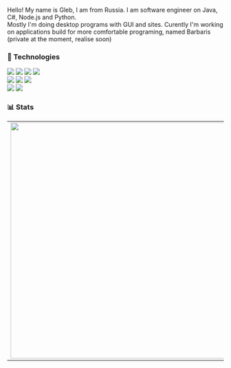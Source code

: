 Hello! My name is Gleb, I am from Russia. I am software engineer on Java, C#, Node.js and Python.<br>
Mostly I'm doing desktop programs with GUI and sites.
Curently I'm working on applications build for more comfortable programing, named Barbaris (private at the moment, realise soon)

### 🔧 Technologies

![](https://img.shields.io/badge/Code-CSharp-informational?style=flat-square&logo=csharp&logoColor=white&color=5194f0)
![](https://img.shields.io/badge/Code-Java-informational?style=flat-square&logo=java&logoColor=white&color=5194f0)
![](https://img.shields.io/badge/Code-JavaScript-informational?style=flat-square&logo=javascript&logoColor=white&color=5194f0)
![](https://img.shields.io/badge/Code-Python-informational?style=flat-square&logo=python&logoColor=white&color=5194f0)</br>
![](https://img.shields.io/badge/Web-Spring-informational?style=flat-square&logo=spring&logoColor=white&color=5194f0)
![](https://img.shields.io/badge/Framework-NodeJS-informational?style=flat-square&logo=node.js&logoColor=white&color=5194f0)
![](https://img.shields.io/badge/Web-Express-informational?style=flat-square&logo=express&logoColor=white&color=5194f0)<br>
![](https://img.shields.io/badge/Desktop-WPF-informational?style=flat-square&logo=windows&logoColor=white&color=5194f0)
![](https://img.shields.io/badge/Desktop-QT-informational?style=flat-square&logo=Qt&logoColor=white&color=5194f0)

### 📊 Stats

<p align="center">
  <table>
  <tr>
      <td><img width="550px" align="left" src="https://github-readme-stats.vercel.app/api?username=Quofite&hide_border=true&count_private=false&layout=compact&hide_title=true&show_icons=true&theme=dark&icon_color=5194f0&bg_color=0d1117" /></td>
      <td><img width="550px" src="https://github-readme-stats.vercel.app/api/top-langs/username=Quofite&hide=html&layout=compact&hide_border=true&hide_title=true&theme=dark&icon_color=5194f0&bg_color=0d1117" /></td>
  </tr>   
</table>
</p>
